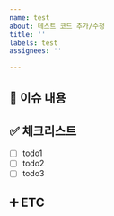 ```yaml
---
name: test
about: 테스트 코드 추가/수정
title: ''
labels: test
assignees: ''

---
```


## 📄 이슈 내용

## ✅ 체크리스트
- [ ] todo1
- [ ] todo2
- [ ] todo3

## ➕ ETC
